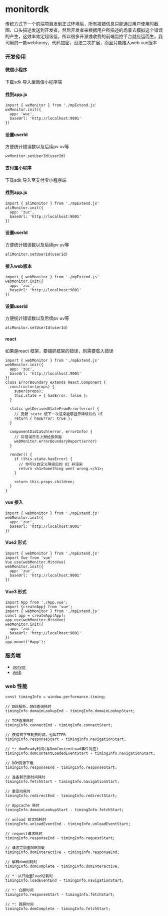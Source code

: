 # monitordk

传统方式下一个前端项目发到正式环境后，所有报错信息只能通过用户使用时截图、口头描述发送到开发者，然后开发者来根据用户所描述的场景去模拟这个错误的产生，这效率肯定超级低，所以很多开源或收费的前端监控平台就应运而生，我司用的一款webfunny，代码加密，没法二次扩展，而且只能接入web vue版本


### 开发使用

#### 微信小程序

下载sdk 导入至微信小程序端

#### 找到app.js

~~~
import { wxMonitor } from './mpExtend.js'
wxMonitor.init({
  app: 'wuc',
  baseUrl: 'http://localhost:9001'
})
~~~

#### 设置userId

方便统计错误数以及后续pv uv等

~~~
wxMonitor.setUserId(userId)
~~~

#### 支付宝小程序

下载sdk 导入至支付宝小程序端

#### 找到app.js

~~~
import { aliMonitor } from './mpExtend.js'
aliMonitor.init({
  app: 'zuc',
  baseUrl: 'http://localhost:9001'
})
~~~

#### 设置userId

方便统计错误数以及后续pv uv等

~~~
aliMonitor.setUserId(userId)
~~~

#### 接入web版本

~~~
import { webMonitor } from './mpExtend.js'
webMonitor.init({
  app: 'zuc',
  baseUrl: 'http://localhost:9001'
})
~~~

#### 设置userId

方便统计错误数以及后续pv uv等

~~~
aliMonitor.setUserId(userId)
~~~

#### react

如果是react 框架，要铺抓框架的错误，则需要载入错误

~~~
import { webMonitor } from './mpExtend.js'
webMonitor.init({
  app: 'zuc',
  baseUrl: 'http://localhost:9001'
})
class ErrorBoundary extends React.Component {
  constructor(props) {
    super(props);
    this.state = { hasError: false };
  }

  static getDerivedStateFromError(error) {
    // 更新 state 使下一次渲染能够显示降级后的 UI
    return { hasError: true };
  }

  componentDidCatch(error, errorInfo) {
    // 将错误日志上报给服务器
    webMonitor.errorBoundaryReport(error)
  }

  render() {
    if (this.state.hasError) {
      // 你可以自定义降级后的 UI 并渲染
      return <h1>Something went wrong.</h1>;
    }

    return this.props.children;
  }
}
~~~

#### vue 接入

~~~
import { webMonitor } from './mpExtend.js'
webMonitor.init({
  app: 'zuc',
  baseUrl: 'http://localhost:9001'
})
~~~

#### Vue2 形式

~~~
import { webMonitor } from './mpExtend.js'
import Vue from 'vue'
Vue.use(webMonitor.MitoVue)
webMonitor.init({
  app: 'zuc',
  baseUrl: 'http://localhost:9001'
})
~~~

#### Vue3 形式

~~~
import App from './App.vue';
import {createApp} from 'vue';
import { webMonitor } from './mpExtend.js'
const app = createApp(App);
app.use(webMonitor.MitoVue)
webMonitor.init({
  app: 'zuc',
  baseUrl: 'http://localhost:9001'
})
app.mount('#app');
~~~

### 服务端

- [server](https://github.com/fonitor/web-servers-monitor)
- [web](https://github.com/fonitor/web-monitor-admin)


### web 性能

~~~
const timingInfo = window.performance.timing;

// DNS解析，DNS查询耗时
timingInfo.domainLookupEnd - timingInfo.domainLookupStart;

// TCP连接耗时
timingInfo.connectEnd - timingInfo.connectStart;

// 获得首字节耗费时间，也叫TTFB
timingInfo.responseStart - timingInfo.navigationStart;

// *: domReady时间(与DomContentLoad事件对应)
timingInfo.domContentLoadedEventStart - timingInfo.navigationStart;

// DOM资源下载
timingInfo.responseEnd - timingInfo.responseStart;

// 准备新页面时间耗时
timingInfo.fetchStart - timingInfo.navigationStart;

// 重定向耗时
timingInfo.redirectEnd - timingInfo.redirectStart;

// Appcache 耗时
timingInfo.domainLookupStart - timingInfo.fetchStart;

// unload 前文档耗时
timingInfo.unloadEventEnd - timingInfo.unloadEventStart;

// request请求耗时
timingInfo.responseEnd - timingInfo.requestStart;

// 请求完毕至DOM加载
timingInfo.domInteractive - timingInfo.responseEnd;

// 解释dom树耗时
timingInfo.domComplete - timingInfo.domInteractive;

// *：从开始至load总耗时
timingInfo.loadEventEnd - timingInfo.navigationStart;

// *: 白屏时间
timingInfo.responseStart - timingInfo.fetchStart;

// *: 首屏时间
timingInfo.domComplete - timingInfo.fetchStart;
~~~
